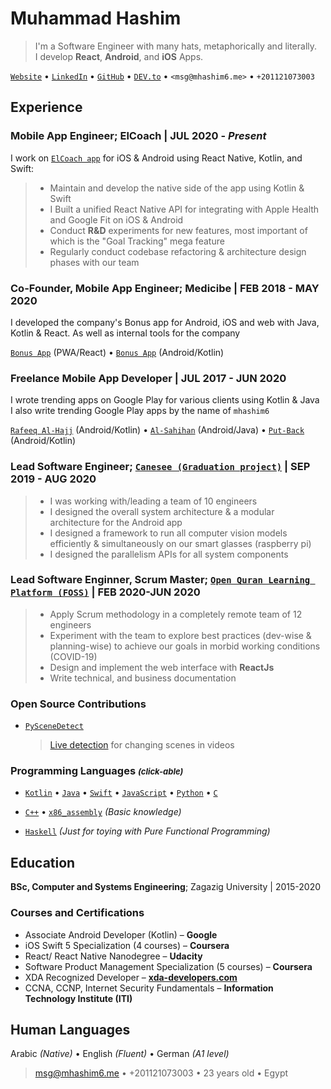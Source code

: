# Muhammad Hashim

> I'm a Software Engineer with many hats, metaphorically and literally. \
>  I develop **React**, **Android**, and **iOS** Apps.

[`Website`](http://mhashim6.me) • [`LinkedIn`](https://www.linkedin.com/in/mhashim6/) • [`GitHub`](https://github.com/mhashim6) • [`DEV.to`](https://dev.to/mhashim6) • `<msg@mhashim6.me>` • `+201121073003` 

## Experience

### Mobile App Engineer; ElCoach | JUL 2020 - _Present_  
I work on [`ElCoach app`](https://elcoach.me) for iOS & Android using React Native, Kotlin, and Swift:  
> - Maintain and develop the native side of the app using Kotlin & Swift  
> - I Built a unified React Native API for integrating with Apple Health and Google Fit on iOS & Android  
> - Conduct **R&D** experiments for new features, most important of which is the "Goal Tracking" mega feature  
> - Regularly conduct codebase refactoring & architecture design phases with our team  

### Co-Founder, Mobile App Engineer; Medicibe | FEB 2018 - MAY 2020

I developed the company's Bonus app for Android, iOS and web with Java, Kotlin & React. As well as internal tools for the company

[`Bonus App`](https://bonus.medicibe.com/) (PWA/React) • [`Bonus App`](https://play.google.com/store/apps/details?id=com.medicibe.bonus) (Android/Kotlin)


### Freelance Mobile App Developer | JUL 2017 - JUN 2020

I wrote trending apps on Google Play for various clients using Kotlin & Java \
I also write trending Google Play apps by the name of `mhashim6`

[`Rafeeq Al-Hajj`](https://play.google.com/store/apps/details?id=com.kaf.hajjcompanion) (Android/Kotlin) • [`Al-Sahihan`](https://play.google.com/store/apps/details?id=mhashim6.android.thetwoauthentics) (Android/Java) • [`Put-Back`](https://play.google.com/store/apps/details?id=mhashim6.android.putback) (Android/Kotlin)


### Lead Software Engineer; [`Canesee (Graduation project)`](https://github.com/canesee-project)  | SEP 2019 - AUG 2020

> - I was working with/leading a team of 10 engineers  
> - I designed the overall system architecture & a modular architecture for the Android app  
> - I designed a framework to run all computer vision models efficiently & simultaneously on our smart glasses (raspberry pi)  
> - I designed the parallelism APIs for all system components  

  <div style="page-break-after: always;"></div>

### Lead Software Enginner, Scrum Master; [`Open Quran Learning Platform (FOSS)`](https://github.com/Open-Quran-Learning) | FEB 2020-JUN 2020

> - Apply Scrum methodology in a completely remote team of 12 engineers  
> - Experiment with the team to explore best practices (dev-wise & planning-wise) to achieve our goals in morbid working conditions (COVID-19)  
> - Design and implement the web interface with **ReactJs**  
> - Write technical, and business documentation  

### Open Source Contributions

- [`PySceneDetect`](https://pyscenedetect.readthedocs.io/en/stable/)

  > [Live detection](https://github.com/Breakthrough/PySceneDetect/pull/151) for changing scenes in videos

### Programming Languages <i style="font-size: small;">(click-able)</i>

- [`Kotlin`](https://github.com/mhashim6?tab=repositories&language=kotlin) • [`Java`](https://github.com/mhashim6?tab=repositories&language=java) • [`Swift`](https://github.com/mhashim6?tab=repositories&language=swift) • [`JavaScript`](https://github.com/mhashim6?tab=repositories&language=javascript) • [`Python`](https://github.com/mhashim6?tab=repositories&language=python) • [`C`](https://github.com/mhashim6?tab=repositories&language=c)

- [`C++`](https://github.com/mhashim6?tab=repositories&language=c%2B%2B) • [`x86_assembly`](https://github.com/mhashim6?tab=repositories&language=assembly) _(Basic knowledge)_

- [`Haskell`](https://github.com/mhashim6?tab=repositories&language=haskell) _(Just for toying with Pure Functional Programming)_

## Education

**BSc, Computer and Systems Engineering**; Zagazig University | 2015-2020

### Courses and Certifications

- Associate Android Developer (Kotlin) – **Google**
- iOS Swift 5 Specialization (4 courses) – **Coursera**
- React/ React Native Nanodegree – **Udacity**
- Software Product Management Specialization (5 courses) – **Coursera**
- XDA Recognized Developer – **[xda-developers.com](xda-developers.com)**
- CCNA, CCNP, Internet Security Fundamentals – **Information Technology Institute (ITI)**

## Human Languages

Arabic _(Native)_ • English _(Fluent)_ • German _(A1 level)_
> <msg@mhashim6.me> • +201121073003 • 23 years old • Egypt
